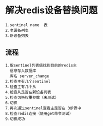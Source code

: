 # 解决redis设备替换问题

```
1.sentinel name  表
2.老设备列表
3.新设备列表
```

## 流程

```
1.取sentinel列表值找到目前的redis主
  信息存入数据库  
  库名 server_change
2.检查主有几个sentinel
3.检查主有几个从
4.检查从是否在新设备列表
5.检查切换权重参数（未测试）
6.切换
7.再次通过sentinel查看主是否在 3步骤中
8.检查redis连接（使用get命令测试）
9.切换成功
```